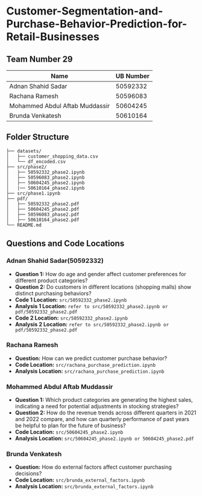 # Customer-Segmentation-and-Purchase-Behavior-Prediction-for-Retail-Businesses

## Team Number 29

| Name                           | UB Number |
| ------------------------------ | --------- |
| Adnan Shahid Sadar             | 50592332  |
| Rachana Ramesh                 | 50596083  |
| Mohammed Abdul Aftab Muddassir | 50604245  |
| Brunda Venkatesh               | 50610164  |

## Folder Structure

```
├── datasets/
│   ├── customer_shopping_data.csv
│   └── df_encoded.csv
├── src/phase2/
│   ├── 50592332_phase2.ipynb
│   ├── 50596083_phase2.ipynb
│   ├── 50604245_phase2.ipynb
│   |── 50610164_phase2.ipynb
├── src/phase1.ipynb
├── pdf/
│   ├── 50592332_phase2.pdf
│   ├── 50604245_phase2.pdf
│   ├── 50596083_phase2.pdf
│   ├── 50610164_phase2.pdf
└── README.md
```

## Questions and Code Locations

### Adnan Shahid Sadar(50592332)

- **Question 1:** How do age and gender affect customer preferences for different product categories?
- **Question 2:** Do customers in different locations (shopping malls) show distinct purchasing behaviors?
- **Code 1 Location:** `src/50592332_phase2.ipynb`
- **Analysis 1 Location:** `refer to src/50592332_phase2.ipynb or pdf/50592332_phase2.pdf`
- **Code 2 Location:** `src/50592332_phase2.ipynb`
- **Analysis 2 Location:** `refer to src/50592332_phase2.ipynb or pdf/50592332_phase2.pdf`

### Rachana Ramesh

- **Question:** How can we predict customer purchase behavior?
- **Code Location:** `src/rachana_purchase_prediction.ipynb`
- **Analysis Location:** `src/rachana_purchase_prediction.ipynb`

### Mohammed Abdul Aftab Muddassir

- **Question 1:** Which product categories are generating the highest sales, indicating a need for potential adjustments in stocking strategies?
- **Question 2:** How do the revenue trends across different quarters in 2021 and 2022 compare, and how can quarterly performance of past years be helpful to plan for the future of business?
- **Code Location:** `src/50604245_phase2.ipynb`
- **Analysis Location:** `src/50604245_phase2.ipynb or 50604245_phase2.pdf`

### Brunda Venkatesh

- **Question:** How do external factors affect customer purchasing decisions?
- **Code Location:** `src/brunda_external_factors.ipynb`
- **Analysis Location:** `src/brunda_external_factors.ipynb`
